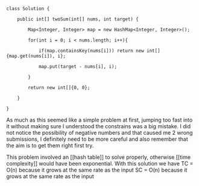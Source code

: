 ```
class Solution {

    public int[] twoSum(int[] nums, int target) {

        Map<Integer, Integer> map = new HashMap<Integer, Integer>();

        for(int i = 0; i < nums.length; i++){

            if(map.containsKey(nums[i])) return new int[]{map.get(nums[i]), i};

            map.put(target - nums[i], i);

        }

        return new int[]{0, 0};

    }

}
```

As much as this seemed like a simple problem at first, jumping too fast into it without making sure I understood the constrains was a big mistake.
I did not notice the possibility of negative numbers and that caused me 2 wrong submissions, I definitely need to be more careful and also remember that the aim is to get them right first try.

This problem involved an [[hash table]] to solve properly, otherwise [[time complexity]] would have been exponential.
With this solution we have
TC = O(n) because it grows at the same rate as the input
SC = O(n) because it grows at the same rate as the input
